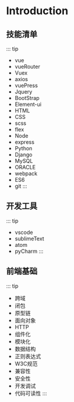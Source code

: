 # Introduction

## 技能清单
::: tip
- vue
- vueRouter
- Vuex
- axios
- vuePress
- Jquery
- BootStrap
- Element-ui
- HTML
- CSS
- scss
- flex
- Node
- express
- Python
- Django
- MySQL
- ORACLE
- webpack
- ES6
- git
:::

## 开发工具
::: tip
- vscode
- sublimeText
- atom
- pyCharm
:::

## 前端基础
::: tip
- 跨域
- 闭包
- 原型链
- 面向对象
- HTTP
- 组件化
- 模块化
- 数据结构
- 正则表达式
- W3C规范
- 兼容性
- 安全性
- 开发调试
- 代码可读性
:::